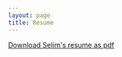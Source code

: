 ```yaml
---
layout: page
title: Resume
---
```


<a href="https://docs.google.com/document/d/1AC71A1FMyJHhr5vq0nIi9QmKOupml4BzDIg0AunFRRk/export?format=pdf">Download Selim's resume as pdf</a>
